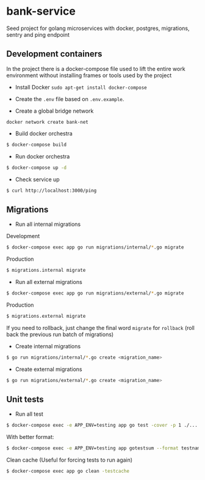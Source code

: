 # bank-service
Seed project for golang microservices with docker, postgres, migrations, sentry and ping endpoint

## Development containers
In the project there is a docker-compose file used to lift the entire work environment without installing frames or tools used by the project

- Install Docker `sudo apt-get install docker-compose`

- Create the `.env` file based on `.env.example`.

- Create a global bridge network

```
docker network create bank-net
```

- Build docker orchestra

```bash
$ docker-compose build
```

- Run docker orchestra

```bash
$ docker-compose up -d
```

- Check service up

```bash
$ curl http://localhost:3000/ping
```

## Migrations

- Run all internal migrations

Development
```bash
$ docker-compose exec app go run migrations/internal/*.go migrate
```

Production
```bash
$ migrations.internal migrate
```

- Run all external migrations

```bash
$ docker-compose exec app go run migrations/external/*.go migrate
```

Production
```bash
$ migrations.external migrate
```

If you need to rollback, just change the final word `migrate` for `rollback` (roll back the previous run batch of migrations)

- Create internal migrations

```bash
$ go run migrations/internal/*.go create <migration_name>
```

- Create external migrations

```bash
$ go run migrations/external/*.go create <migration_name>
```

## Unit tests

- Run all test

```bash
$ docker-compose exec -e APP_ENV=testing app go test -cover -p 1 ./...
```

With better format:
```bash
$ docker-compose exec -e APP_ENV=testing app gotestsum --format testname -- ./... -p 1 -count 1 -cover -coverprofile cover.out
```

Clean cache (Useful for forcing tests to run again)
```bash
$ docker-compose exec app go clean -testcache
```
